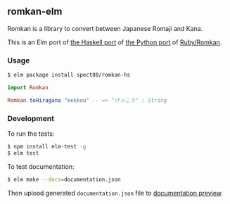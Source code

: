 ## romkan-elm

Romkan is a library to convert between Japanese Romaji and Kana.

This is an Elm port
of [the Haskell port](https://github.com/karlvoigtland/romkan-hs)
of [the Python port](http://www.soimort.org/python-romkan)
of [Ruby/Romkan](http://0xcc.net/ruby-romkan).

### Usage

```sh
$ elm package install spect88/romkan-hs
```

```elm
import Romkan

Romkan.toHiragana "kekkou" -- => "けっこう" : String
```

### Development

To run the tests:

```sh
$ npm install elm-test -g
$ elm test
```

To test documentation:

```sh
$ elm make --docs=documentation.json
```

Then upload generated `documentation.json` file to
[documentation preview](http://package.elm-lang.org/help/docs-preview).

